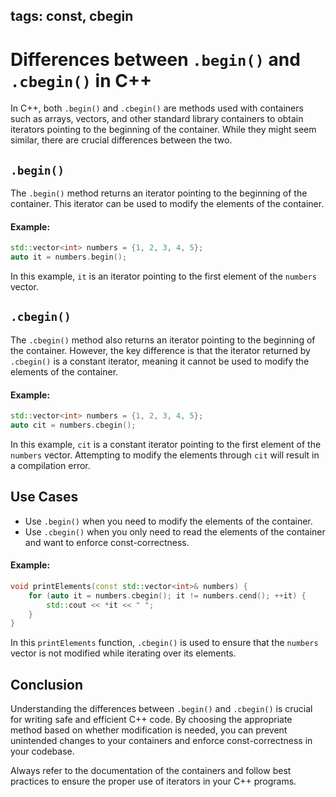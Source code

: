 tags: const, cbegin
---

# Differences between `.begin()` and `.cbegin()` in C++

In C++, both `.begin()` and `.cbegin()` are methods used with containers such as arrays, vectors, and other standard library containers to obtain iterators pointing to the beginning of the container. While they might seem similar, there are crucial differences between the two.

## `.begin()`

The `.begin()` method returns an iterator pointing to the beginning of the container. This iterator can be used to modify the elements of the container.

#### Example:
```cpp
std::vector<int> numbers = {1, 2, 3, 4, 5};
auto it = numbers.begin();
```

In this example, `it` is an iterator pointing to the first element of the `numbers` vector.

## `.cbegin()`

The `.cbegin()` method also returns an iterator pointing to the beginning of the container. However, the key difference is that the iterator returned by `.cbegin()` is a constant iterator, meaning it cannot be used to modify the elements of the container.

#### Example:
```cpp
std::vector<int> numbers = {1, 2, 3, 4, 5};
auto cit = numbers.cbegin();
```

In this example, `cit` is a constant iterator pointing to the first element of the `numbers` vector. Attempting to modify the elements through `cit` will result in a compilation error.

## Use Cases

- Use `.begin()` when you need to modify the elements of the container.
- Use `.cbegin()` when you only need to read the elements of the container and want to enforce const-correctness.

#### Example:
```cpp
void printElements(const std::vector<int>& numbers) {
    for (auto it = numbers.cbegin(); it != numbers.cend(); ++it) {
        std::cout << *it << " ";
    }
}
```

In this `printElements` function, `.cbegin()` is used to ensure that the `numbers` vector is not modified while iterating over its elements.

## Conclusion

Understanding the differences between `.begin()` and `.cbegin()` is crucial for writing safe and efficient C++ code. By choosing the appropriate method based on whether modification is needed, you can prevent unintended changes to your containers and enforce const-correctness in your codebase.

Always refer to the documentation of the containers and follow best practices to ensure the proper use of iterators in your C++ programs.

